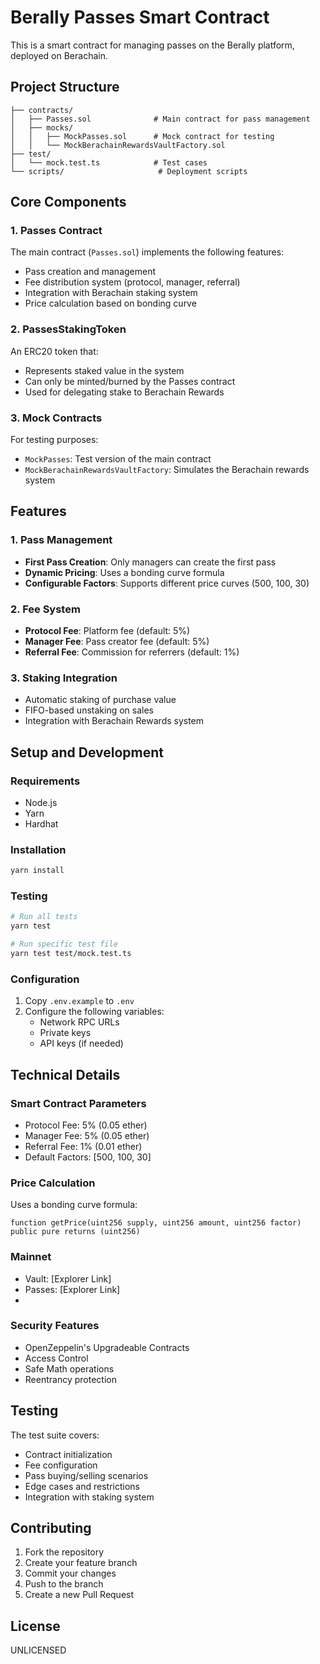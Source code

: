 # Berally Passes Smart Contract

This is a smart contract for managing passes on the Berally platform, deployed on Berachain.

## Project Structure

```
├── contracts/
│   ├── Passes.sol              # Main contract for pass management
│   ├── mocks/
│   │   ├── MockPasses.sol      # Mock contract for testing
│   │   └── MockBerachainRewardsVaultFactory.sol
├── test/
│   └── mock.test.ts            # Test cases
└── scripts/                     # Deployment scripts
```

## Core Components

### 1. Passes Contract
The main contract (`Passes.sol`) implements the following features:
- Pass creation and management
- Fee distribution system (protocol, manager, referral)
- Integration with Berachain staking system
- Price calculation based on bonding curve

### 2. PassesStakingToken
An ERC20 token that:
- Represents staked value in the system
- Can only be minted/burned by the Passes contract
- Used for delegating stake to Berachain Rewards

### 3. Mock Contracts
For testing purposes:
- `MockPasses`: Test version of the main contract
- `MockBerachainRewardsVaultFactory`: Simulates the Berachain rewards system

## Features

### 1. Pass Management
- **First Pass Creation**: Only managers can create the first pass
- **Dynamic Pricing**: Uses a bonding curve formula
- **Configurable Factors**: Supports different price curves (500, 100, 30)

### 2. Fee System
- **Protocol Fee**: Platform fee (default: 5%)
- **Manager Fee**: Pass creator fee (default: 5%)
- **Referral Fee**: Commission for referrers (default: 1%)

### 3. Staking Integration
- Automatic staking of purchase value
- FIFO-based unstaking on sales
- Integration with Berachain Rewards system

## Setup and Development

### Requirements
- Node.js
- Yarn
- Hardhat

### Installation
```bash
yarn install
```

### Testing
```bash
# Run all tests
yarn test

# Run specific test file
yarn test test/mock.test.ts
```

### Configuration
1. Copy `.env.example` to `.env`
2. Configure the following variables:
   - Network RPC URLs
   - Private keys
   - API keys (if needed)

## Technical Details

### Smart Contract Parameters
- Protocol Fee: 5% (0.05 ether)
- Manager Fee: 5% (0.05 ether)
- Referral Fee: 1% (0.01 ether)
- Default Factors: [500, 100, 30]

### Price Calculation
Uses a bonding curve formula:
```solidity
function getPrice(uint256 supply, uint256 amount, uint256 factor) public pure returns (uint256)
```


### Mainnet
- Vault: [Explorer Link]
- Passes: [Explorer Link]
- 
### Security Features
- OpenZeppelin's Upgradeable Contracts
- Access Control
- Safe Math operations
- Reentrancy protection

## Testing
The test suite covers:
- Contract initialization
- Fee configuration
- Pass buying/selling scenarios
- Edge cases and restrictions
- Integration with staking system

## Contributing
1. Fork the repository
2. Create your feature branch
3. Commit your changes
4. Push to the branch
5. Create a new Pull Request

## License
UNLICENSED

